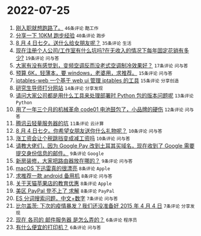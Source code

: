 # 2022-07-25

1. [刚入职就想跑路了。](https://www.v2ex.com/t/868453) `46条评论` `酷工作`
1. [分享一下 10KM 跑步经验](https://www.v2ex.com/t/868472) `40条评论` `跑步`
1. [8 月 4 日七夕。送什么给女朋友呢？](https://www.v2ex.com/t/868457) `35条评论` `生活`
1. [现在注册个人公司/工作室有什么坑吗?在无收入的情况下每年固定花销有多少?](https://www.v2ex.com/t/868466) `19条评论` `问与答`
1. [大家有没有感觉到，变频空调反而没老式空调制冷效果好？](https://www.v2ex.com/t/868451) `17条评论` `问与答`
1. [预算 6K，轻薄本，要 windows，老婆用，求推荐。](https://www.v2ex.com/t/868479) `15条评论` `问与答`
1. [iptables-web 一个基于 web ui 管理 iptables 的工具](https://www.v2ex.com/t/868445) `15条评论` `分享创造`
1. [研究生导师打分网站](https://www.v2ex.com/t/868447) `14条评论` `分享发现`
1. [请问大家公司都是用什么工具来处理部署时 Python 包的版本问题呢](https://www.v2ex.com/t/868456) `13条评论` `Python`
1. [用了一年三个月的机械革命 code01 电池鼓包了，小品牌的硬伤](https://www.v2ex.com/t/868478) `12条评论` `问与答`
1. [腾讯云轻量服务器的坑](https://www.v2ex.com/t/868487) `11条评论` `云计算`
1. [8 月 4 日七夕。你希望女朋友送你什么礼物呢？](https://www.v2ex.com/t/868475) `10条评论` `问与答`
1. [涨工资会让个税跳挡变成减工资吗](https://www.v2ex.com/t/868464) `10条评论` `问与答`
1. [请教大佬们，因为 Google Pay 改到土耳其买域名，现在收到了 Google 需要提交身份信息的邮件。](https://www.v2ex.com/t/868489) `9条评论` `Google`
1. [新房装修，大家把路由器放在哪的？](https://www.v2ex.com/t/868452) `9条评论` `问与答`
1. [macOS 下迅雷真的很漂亮](https://www.v2ex.com/t/868494) `8条评论` `Apple`
1. [求推荐一款 android 备用机](https://www.v2ex.com/t/868459) `8条评论` `问与答`
1. [关于天猫苹果店的教育优惠](https://www.v2ex.com/t/868458) `8条评论` `Apple`
1. [美区 PayPal 登不上了 求解](https://www.v2ex.com/t/868455) `8条评论` `PayPal`
1. [ES 分词搜索问题，中文+数字](https://www.v2ex.com/t/868482) `7条评论` `问与答`
1. [比尔盖茨: 下次的疫情暴发？我们还没准备好 2015 年 4 月 4 日](https://www.v2ex.com/t/868461) `7条评论` `分享发现`
1. [现在 各司的 邮件服务器 是怎么弄的？](https://www.v2ex.com/t/868491) `6条评论` `程序员`
1. [有什么便宜的打印机？](https://www.v2ex.com/t/868483) `6条评论` `问与答`
